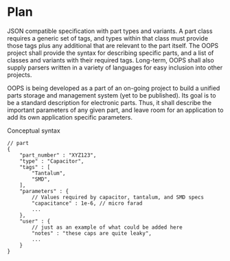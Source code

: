 # Plan

JSON compatible specification with part types and variants. A part class requires a generic set of
tags, and types within that class must provide those tags plus any additional that are relevant
to the part itself. The OOPS project shall provide the syntax for describing specific parts, and a 
list of classes and variants with their required tags. Long-term, OOPS shall also supply parsers
written in a variety of languages for easy inclusion into other projects.

OOPS is being developed as a part of an on-going project to build a unified parts storage and 
management system (yet to be published). Its goal is to be a standard description for electronic
parts. Thus, it shall describe the important parameters of any given part, and leave room for an
application to add its own application specific parameters.


Conceptual syntax

```jsonc 
// part
{
    "part_number" : "XYZ123",
    "type" : "Capacitor",
    "tags" : [
        "Tantalum",
        "SMD",
    ],
    "parameters" : {
        // Values required by capacitor, tantalum, and SMD specs
        "capacitance" : 1e-6, // micro farad
        ...
    },
    "user" : {
        // just as an example of what could be added here
        "notes" : "these caps are quite leaky",
        ...
    }
}
```